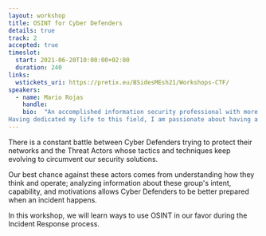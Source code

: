 ```yaml
---
layout: workshop
title: OSINT for Cyber Defenders
details: true
track: 2
accepted: true
timeslot:
  start: 2021-06-20T10:00:00+02:00
  duration: 240
links:
  wstickets_uri: https://pretix.eu/BSidesMEsh21/Workshops-CTF/
speakers:
  - name: Mario Rojas
    handle: 
    bio:  "An accomplished information security professional with more than 10 years of experience. Proven ability to develop strategies and security road maps that create sustainable and creative compliance programs. I offer a diverse security background combined with strong problem-solving-based values. \n\n
Having dedicated my life to this field, I am passionate about having a hacker mentality to tackle risk management and threat analysis. For me, it goes beyond only fixing what's already broken, but rather being proactive about security, identifying our vulnerabilities ahead of time. I am known for creative solutions that stem from expert technical knowledge."
---
```


There is a constant battle between Cyber Defenders trying to protect their networks and the Threat Actors whose tactics and techniques keep evolving to circumvent our security solutions. 

Our best chance against these actors comes from understanding how they think and operate; analyzing information about these group's intent, capability, and motivations allows Cyber Defenders to be better prepared when an incident happens. 

In this workshop, we will learn ways to use OSINT in our favor during the Incident Response process. 